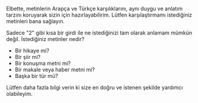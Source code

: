 Elbette, metinlerin Arapça ve Türkçe karşılıklarını, aynı duygu ve anlatım tarzını koruyarak sizin için hazırlayabilirim. Lütfen karşılaştırmamı istediğiniz metinleri bana sağlayın.

Sadece "2" gibi kısa bir girdi ile ne istediğinizi tam olarak anlamam mümkün değil. İstediğiniz metinler nedir?

*   Bir hikaye mi?
*   Bir şiir mi?
*   Bir konuşma metni mi?
*   Bir makale veya haber metni mi?
*   Başka bir tür mü?

Lütfen daha fazla bilgi verin ki size en doğru ve istenen şekilde yardımcı olabileyim.